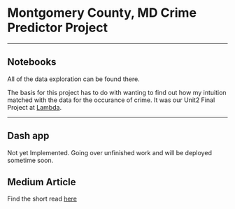 # Montgomery County, MD Crime Predictor Project 

---

## Notebooks 

All of the data exploration can be found there.

The basis for this project has to do with wanting to find out how my intuition matched with the data for the occurance of crime.
It was our Unit2 Final Project at [Lambda](https://lambdaschool.com/). 

---

## Dash app

Not yet Implemented. Going over unfinished work and will be deployed sometime soon. 


## Medium Article 

Find the short read [here](https://medium.com/@yonipineda1010/predicting-type-of-crime-in-montgomery-county-md-26a4b375948)